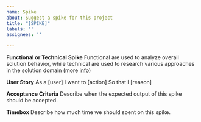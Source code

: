 ```yaml
---
name: Spike
about: Suggest a spike for this project
title: "[SPIKE]"
labels: ''
assignees: ''

---
```


**Functional or Technical Spike**
Functional are used to analyze overall solution behavior, while technical are used to research various approaches in the solution domain (more [info](https://www.scaledagileframework.com/spikes/))

**User Story**
As a [user]
I want to [action]
So that I [reason]

**Acceptance Criteria**
Describe when the expected output of this spike should be accepted.

**Timebox**
Describe how much time we should spent on this spike.
